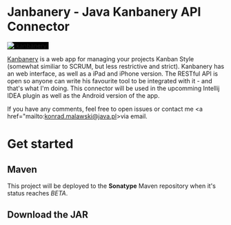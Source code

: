 Janbanery - Java Kanbanery API Connector
========================================
<a href="https://kanbanery.com/">
<img src="https://kanbanery.com/images/landing/logo.png?34535" alt="[kanbanery]" style="background:black;"/><br/>
</a>

<a href="https://kanbanery.com/">Kanbanery</a> is a web app for managing your projects Kanban Style (somewhat similiar to SCRUM, but less restrictive and strict).
Kanbanery has an web interface, as well as a iPad and iPhone version. The RESTful API is open so anyone can write his
favourite tool to be integrated with it - and that's what I'm doing. This connector will be used in the upcomming Intellij
IDEA plugin as well as the Android version of the app.


If you have any comments, feel free to open issues or contact me <a href="mailto:konrad.malawski@java.pl>via email</a>.

Get started
===========
Maven
-----
This project will be deployed to the **Sonatype** Maven repository when it's status reaches *BETA*.

Download the JAR
----------------

